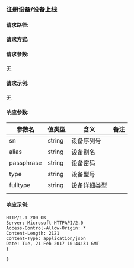 ### 注册设备/设备上线

#### 请求路径:



#### 请求方式:

#### 请求参数:

无

#### 请求示例:

无

#### 响应参数:

| 参数名     | 值类型 | 含义         | 备注 |
| ---------- | ------ | ------------ | :--- |
| sn         | string | 设备序列号   |      |
| alias      | string | 设备别名     |      |
| passphrase | string | 设备密码     |      |
| type       | string | 设备型号     |      |
| fulltype   | string | 设备详细类型 |      |
|            |        |              |      |



#### 响应示例:

```
HTTP/1.1 200 OK
Server: Microsoft-HTTPAPI/2.0
Access-Control-Allow-Origin: *
Content-Length: 2121
Content-Type: application/json
Date: Tue, 21 Feb 2017 10:44:31 GMT
{
    
}
```

























































